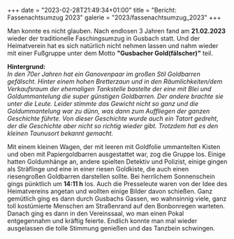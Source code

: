 +++
date = "2023-02-28T21:49:34+01:00"
title = "Bericht: Fassenachtsumzug 2023"
galerie = "2023/fassenachtsumzug_2023"
+++

Man konnte es nicht glauben. Nach endlosen 3 Jahren fand am **21.02.2023** wieder der traditionelle Faschingsumzug in Gusbach statt.
Und der Heimatverein hat es sich natürlich nicht nehmen lassen und nahm wieder mit einer Fußgruppe unter dem Motto **"Gusbacher Gold(fälscher)"** teil.

**Hintergrund:**  
*In den 70er Jahren hat ein Ganovenpaar im großen Stil Goldbarren gefälscht.
Hinter einem hohen Bretterzaun und in den Räumlichkeiten/dem Verkaufsraum der ehemaligen Tankstelle bastelte der eine mit Blei und Goldummantelung die super günstigen Goldbarren.
Der andere brachte sie unter die Leute. Leider stimmte das Gewicht nicht so ganz und die Goldummantelung war zu dünn, was dann zum Auffliegen der ganzen Geschichte führte.
Von dieser Geschichte wurde auch ein Tatort gedreht, der die Geschichte aber nicht so richtig wieder gibt. Trotzdem hat es den kleinen Taunusort bekannt gemacht.*

Mit einem kleinen Wagen, der mit leeren mit Goldfolie ummantelten Kisten und oben mit Papiergoldbarren ausgestattet war, zog die Gruppe los.
Einige hatten Goldumhänge an, andere spielten Detektiv und Polizist, einige gingen als Sträflinge und eine in einer riesen Goldkiste, die auch einen riesengroßen Goldbarren darstellen sollte.
Bei herrlichem Sonnenschein gings pünktlich um **14:11 h** los. Auch die Presseleute waren von der Idee des Heimatvereins angetan und wollten einige Bilder davon schießen.
Ganz gemütlich ging es dann durch Gusbachs Gassen, wo wahnsinnig viele, ganz toll kostümierte Menschen am Straßenrand auf den Bonbonregen warteten.
Danach ging es dann in den Vereinssaal, wo man einen Pokal entgegennahm und kräftig
feierte. Endlich konnte man mal wieder ausgelassen die tolle Stimmung genießen und das Tanzbein schwingen. 
